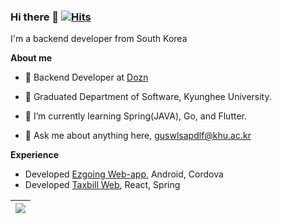 ### Hi there 👋  [![Hits](https://hits.seeyoufarm.com/api/count/incr/badge.svg?url=https%3A%2F%2Fgithub.com%2Fdev-hjkim&count_bg=%2379C83D&title_bg=%23555555&icon=&icon_color=%23E7E7E7&title=hits&edge_flat=false)](https://hits.seeyoufarm.com)  

I'm a backend developer from South Korea
  
**About me**  

- 💼 Backend Developer at [Dozn](https://www.dozn.co.kr/)

- 🏫 Graduated Department of Software, Kyunghee University.

- 🌱 I’m currently learning Spring(JAVA), Go, and Flutter. 

- 💬 Ask me about anything here, guswlsapdlf@khu.ac.kr

**Experience**  
  
- Developed [Ezgoing Web-app](https://www.ezgoing.co.kr), Android, Cordova
- Developed [Taxbill Web](https://taxbill.dozn.co.kr), React, Spring

<!-- <p align="center"><a href="https://github.com/anuraghazra/github-readme-stats"><img align="center" src="https://github-readme-stats.vercel.app/api/top-langs/?username=dev-hjkim&layout=compact&theme=buefy&hide_border=true" /></a></p> -->


| <a href="https://github.com/anuraghazra/github-readme-stats"><img align="center" src="https://github-readme-stats.vercel.app/api/top-langs/?username=dev-hjkim&layout=compact&theme=buefy&hide_border=true" /></a> |
| ------------- |  
